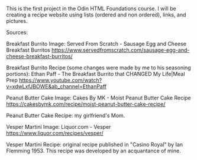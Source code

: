 This is the first project in the Odin HTML Foundations course. I will be creating a recipe website using lists (ordered and non ordered), links, and pictures.

Sources:

Breakfast Burrito Image: Served From Scratch - Sausage Egg and Cheese Breakfast Burritos https://www.servedfromscratch.com/sausage-egg-and-cheese-breakfast-burritos/

Breakfast Burrito Recipe (some changes were made by me to his seasoning portions): Ethan Paff - The Breakfast Burrito that CHANGED My Life|Meal Prep https://www.youtube.com/watch?v=xdwLxfJBOWE&ab_channel=EthanPaff

Peanut Butter Cake Image: Cakes By MK - Moist Peanut Butter Cake Recipe https://cakesbymk.com/recipe/moist-peanut-butter-cake-recipe/

Peanut Butter Cake Recipe: my girlfriend's Mom.

Vesper Martini Image: Liquor.com - Vesper https://www.liquor.com/recipes/vesper/

Vesper Martini Recipe: original recipe published in "Casino Royal" by Ian Flemming 1953. This recipe was developed by an acquantance of mine.
